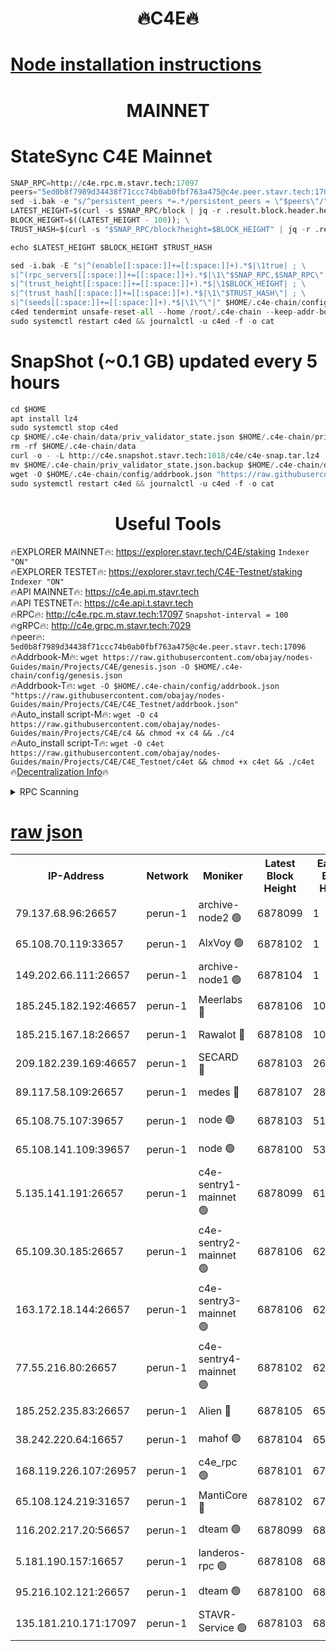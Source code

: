 <h1 align="center"> 🔥C4E🔥</h1>

[Node installation instructions](https://github.com/obajay/nodes-Guides/tree/main/Projects/C4E)
=

<h1 align="center"> MAINNET</h1>

# StateSync C4E Mainnet
```python
SNAP_RPC=http://c4e.rpc.m.stavr.tech:17097
peers="5ed0b8f7989d34438f71ccc74b0ab0fbf763a475@c4e.peer.stavr.tech:17096"
sed -i.bak -e "s/^persistent_peers *=.*/persistent_peers = \"$peers\"/" $HOME/.c4e-chain/config/config.toml
LATEST_HEIGHT=$(curl -s $SNAP_RPC/block | jq -r .result.block.header.height); \
BLOCK_HEIGHT=$((LATEST_HEIGHT - 100)); \
TRUST_HASH=$(curl -s "$SNAP_RPC/block?height=$BLOCK_HEIGHT" | jq -r .result.block_id.hash)

echo $LATEST_HEIGHT $BLOCK_HEIGHT $TRUST_HASH

sed -i.bak -E "s|^(enable[[:space:]]+=[[:space:]]+).*$|\1true| ; \
s|^(rpc_servers[[:space:]]+=[[:space:]]+).*$|\1\"$SNAP_RPC,$SNAP_RPC\"| ; \
s|^(trust_height[[:space:]]+=[[:space:]]+).*$|\1$BLOCK_HEIGHT| ; \
s|^(trust_hash[[:space:]]+=[[:space:]]+).*$|\1\"$TRUST_HASH\"| ; \
s|^(seeds[[:space:]]+=[[:space:]]+).*$|\1\"\"|" $HOME/.c4e-chain/config/config.toml
c4ed tendermint unsafe-reset-all --home /root/.c4e-chain --keep-addr-book
sudo systemctl restart c4ed && journalctl -u c4ed -f -o cat
```
# SnapShot (~0.1 GB) updated every 5 hours
```python
cd $HOME
apt install lz4
sudo systemctl stop c4ed
cp $HOME/.c4e-chain/data/priv_validator_state.json $HOME/.c4e-chain/priv_validator_state.json.backup
rm -rf $HOME/.c4e-chain/data
curl -o - -L http://c4e.snapshot.stavr.tech:1018/c4e/c4e-snap.tar.lz4 | lz4 -c -d - | tar -x -C $HOME/.c4e-chain --strip-components 2
mv $HOME/.c4e-chain/priv_validator_state.json.backup $HOME/.c4e-chain/data/priv_validator_state.json
wget -O $HOME/.c4e-chain/config/addrbook.json "https://raw.githubusercontent.com/obajay/nodes-Guides/main/Projects/C4E/addrbook.json"
sudo systemctl restart c4ed && journalctl -u c4ed -f -o cat
```
 <h1 align="center"> Useful Tools</h1>

🔥EXPLORER MAINNET🔥:  https://explorer.stavr.tech/C4E/staking            `Indexer "ON"` \
🔥EXPLORER TESTET🔥:   https://explorer.stavr.tech/C4E-Testnet/staking     `Indexer "ON"` \
🔥API MAINNET🔥:       https://c4e.api.m.stavr.tech \
🔥API TESTNET🔥:       https://c4e.api.t.stavr.tech \
🔥RPC🔥:               http://c4e.rpc.m.stavr.tech:17097                  `Snapshot-interval = 100` \
🔥gRPC🔥:              http://c4e.grpc.m.stavr.tech:7029 \
🔥peer🔥:              `5ed0b8f7989d34438f71ccc74b0ab0fbf763a475@c4e.peer.stavr.tech:17096` \
🔥Addrbook-M🔥:    ```wget https://raw.githubusercontent.com/obajay/nodes-Guides/main/Projects/C4E/genesis.json -O $HOME/.c4e-chain/config/genesis.json``` \
🔥Addrbook-T🔥:    ```wget -O $HOME/.c4e-chain/config/addrbook.json "https://raw.githubusercontent.com/obajay/nodes-Guides/main/Projects/C4E/C4E_Testnet/addrbook.json"``` \
🔥Auto_install script-M🔥: ```wget -O c4 https://raw.githubusercontent.com/obajay/nodes-Guides/main/Projects/C4E/c4 && chmod +x c4 && ./c4``` \
🔥Auto_install script-T🔥: ```wget -O c4et https://raw.githubusercontent.com/obajay/nodes-Guides/main/Projects/C4E/C4E_Testnet/c4et && chmod +x c4et && ./c4et``` \
🔥[Decentralization Info](https://github.com/obajay/StateSync-snapshots/tree/main/Projects/C4E/Decentralization)🔥




<details>
<summary>RPC Scanning</summary>

<h2 align="center"> We scan nodes in real time every 4 hours. And we provide the final result of RPC endpoints.
We cannot influence the operation of these nodes in any way. </h2>


```python
If Voting Power is higher than 0 --> then the Node is a validator of the network and may be subject to attack and be a potential threat to the chain.
```
```python
We marked such validators with a red symbol
```

</details>

[raw json](https://rpc-check.c4e.stavr.tech/c4e/rpc-c4e-result.json)
=



<table><tr><th>IP-Address</th><th>Network</th><th>Moniker</th><th>Latest Block Height</th><th>Earliest Block Height</th><th>Catching Up</th><th>Tx Index</th><th>Voting Power</th><th>Scan Time</th></tr><tr><td>79.137.68.96:26657</td><td>perun-1</td><td>archive-node2 🟢</td><td>6878099</td><td>1</td><td>False</td><td>on</td><td>0</td><td>2024-01-25T00:03:35.412923713UTC</td></tr><tr><td>65.108.70.119:33657</td><td>perun-1</td><td>AlxVoy 🟢</td><td>6878102</td><td>1</td><td>False</td><td>on</td><td>0</td><td>2024-01-25T00:03:51.835837951UTC</td></tr><tr><td>149.202.66.111:26657</td><td>perun-1</td><td>archive-node1 🟢</td><td>6878104</td><td>1</td><td>False</td><td>on</td><td>0</td><td>2024-01-25T00:04:08.110916089UTC</td></tr><tr><td>185.245.182.192:46657</td><td>perun-1</td><td>Meerlabs 🔴</td><td>6878106</td><td>1051501</td><td>False</td><td>on</td><td>527310</td><td>2024-01-25T00:04:17.913810574UTC</td></tr><tr><td>185.215.167.18:26657</td><td>perun-1</td><td>Rawalot 🔴</td><td>6878108</td><td>1090501</td><td>False</td><td>on</td><td>701423</td><td>2024-01-25T00:04:29.858990049UTC</td></tr><tr><td>209.182.239.169:46657</td><td>perun-1</td><td>SECARD 🔴</td><td>6878103</td><td>2616101</td><td>False</td><td>off</td><td>1136703</td><td>2024-01-25T00:04:03.181048988UTC</td></tr><tr><td>89.117.58.109:26657</td><td>perun-1</td><td>medes 🔴</td><td>6878107</td><td>2826001</td><td>False</td><td>off</td><td>1484927</td><td>2024-01-25T00:04:25.093320231UTC</td></tr><tr><td>65.108.75.107:39657</td><td>perun-1</td><td>node 🟢</td><td>6878103</td><td>5198801</td><td>False</td><td>on</td><td>0</td><td>2024-01-25T00:03:54.292719105UTC</td></tr><tr><td>65.108.141.109:39657</td><td>perun-1</td><td>node 🟢</td><td>6878100</td><td>5303301</td><td>False</td><td>on</td><td>0</td><td>2024-01-25T00:03:38.155240711UTC</td></tr><tr><td>5.135.141.191:26657</td><td>perun-1</td><td>c4e-sentry1-mainnet 🟢</td><td>6878099</td><td>6198001</td><td>False</td><td>on</td><td>0</td><td>2024-01-25T00:03:34.609104982UTC</td></tr><tr><td>65.109.30.185:26657</td><td>perun-1</td><td>c4e-sentry2-mainnet 🟢</td><td>6878106</td><td>6238301</td><td>False</td><td>on</td><td>0</td><td>2024-01-25T00:04:17.498053872UTC</td></tr><tr><td>163.172.18.144:26657</td><td>perun-1</td><td>c4e-sentry3-mainnet 🟢</td><td>6878106</td><td>6239001</td><td>False</td><td>on</td><td>0</td><td>2024-01-25T00:04:18.532031197UTC</td></tr><tr><td>77.55.216.80:26657</td><td>perun-1</td><td>c4e-sentry4-mainnet 🟢</td><td>6878102</td><td>6241001</td><td>False</td><td>on</td><td>0</td><td>2024-01-25T00:03:51.497858224UTC</td></tr><tr><td>185.252.235.83:26657</td><td>perun-1</td><td>Alien 🔴</td><td>6878105</td><td>6502501</td><td>False</td><td>on</td><td>1136703</td><td>2024-01-25T00:04:10.754360256UTC</td></tr><tr><td>38.242.220.64:16657</td><td>perun-1</td><td>mahof 🟢</td><td>6878104</td><td>6545801</td><td>False</td><td>off</td><td>0</td><td>2024-01-25T00:04:05.702495939UTC</td></tr><tr><td>168.119.226.107:26957</td><td>perun-1</td><td>c4e_rpc 🟢</td><td>6878101</td><td>6778101</td><td>False</td><td>on</td><td>0</td><td>2024-01-25T00:03:44.605745868UTC</td></tr><tr><td>65.108.124.219:31657</td><td>perun-1</td><td>MantiCore 🔴</td><td>6878102</td><td>6778102</td><td>False</td><td>off</td><td>193317</td><td>2024-01-25T00:03:51.157363781UTC</td></tr><tr><td>116.202.217.20:56657</td><td>perun-1</td><td>dteam 🟢</td><td>6878099</td><td>6800901</td><td>False</td><td>on</td><td>0</td><td>2024-01-25T00:03:35.037531995UTC</td></tr><tr><td>5.181.190.157:16657</td><td>perun-1</td><td>landeros-rpc 🟢</td><td>6878108</td><td>6865501</td><td>False</td><td>on</td><td>0</td><td>2024-01-25T00:04:29.567961252UTC</td></tr><tr><td>95.216.102.121:26657</td><td>perun-1</td><td>dteam 🟢</td><td>6878100</td><td>6872001</td><td>False</td><td>on</td><td>0</td><td>2024-01-25T00:03:35.726316543UTC</td></tr><tr><td>135.181.210.171:17097</td><td>perun-1</td><td>STAVR-Service 🟢</td><td>6878103</td><td>6874501</td><td>False</td><td>on</td><td>0</td><td>2024-01-25T00:03:54.686028229UTC</td></tr></table>
